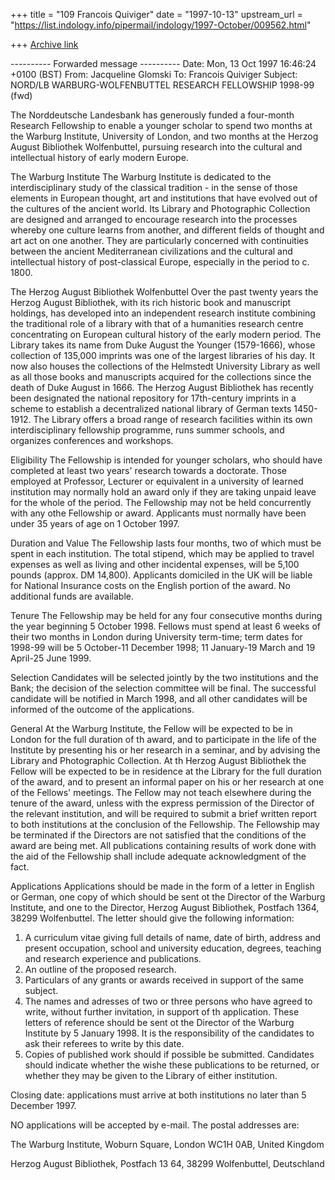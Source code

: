 +++
title = "109 Francois Quiviger"
date = "1997-10-13"
upstream_url = "https://list.indology.info/pipermail/indology/1997-October/009562.html"

+++
[Archive link](https://list.indology.info/pipermail/indology/1997-October/009562.html)

---------- Forwarded message ----------
Date: Mon, 13 Oct 1997 16:46:24 +0100 (BST)
From: Jacqueline Glomski <jglomski at a1.sas.ac.uk>
To: Francois Quiviger <francois at a1.sas.ac.uk>
Subject: NORD/LB WARBURG-WOLFENBUTTEL RESEARCH FELLOWSHIP 1998-99 (fwd)



The Norddeutsche Landesbank has generously funded a four-month Research
Fellowship to enable a younger scholar to spend two months at the Warburg
Institute, University of London, and two months at the Herzog August
Bibliothek Wolfenbuttel, pursuing research into the cultural and
intellectual history of early modern Europe.

The Warburg Institute
The Warburg Institute is dedicated to the interdisciplinary study of the
classical tradition - in the sense of those elements in European thought,
art and institutions that have evolved out of the cultures of the ancient
world.  Its Library and Photographic Collection are designed and arranged
to encourage research into the processes whereby one culture learns from
another, and different fields of thought and art act on one another.
They are particularly concerned with continuities between the ancient
Mediterranean civilizations and the cultural and intellectual history of
post-classical Europe, especially in the period to c. 1800.

The Herzog August Bibliothek Wolfenbuttel
Over the past twenty years the Herzog August Bibliothek, with its rich
historic book and manuscript holdings, has developed into an independent
research institute combining the traditional role of a library with that
of a humanities research centre concentrating on European cultural
history of the early modern period.  The Library takes its name from Duke
August the Younger (1579-1666), whose collection of 135,000 imprints was
one of the largest libraries of his day.  It now also houses the
collections of the Helmstedt University Library as well as all those
books and manuscripts acquired for the collections since the death of
Duke August in 1666.  The Herzog August Bibliothek has recently been
designated the national repository for 17th-century imprints in a scheme
to establish a decentralized national library of German texts 1450-1912.
The Library offers a broad range of research facilities within its own
interdisciplinary fellowship programme, runs summer schools, and
organizes conferences and workshops.

Eligibility
The Fellowship is intended for younger scholars, who should have
completed at least two years' research towards a doctorate.  Those
employed at Professor, Lecturer or equivalent in a university of learned
institution may normally hold an award only if they are taking unpaid
leave for the whole of the period.  The Fellowship may not be held
concurrently with any othe Fellowship or award.  Applicants must normally
have been under 35 years of age on 1 October 1997.

Duration and Value
The Fellowship lasts four months, two of which must be spent in each
institution.  The total stipend, which may be applied to travel expenses
as well as living and other incidental expenses, will be 5,100 pounds
(approx. DM 14,800).  Applicants domiciled in the UK will be liable for
National Insurance costs on the English portion of the award.  No
additional funds are available.

Tenure
The Fellowship may be held for any four consecutive months during the
year beginning 5 October 1998.  Fellows must spend at least 6 weeks of
their two months in London during University term-time; term dates for
1998-99 will be 5 October-11 December 1998; 11 January-19 March and 19
April-25 June 1999.

Selection
Candidates will be selected jointly by the two institutions and the Bank;
the decision of the selection committee will be final.  The successful
candidate will be notified in March 1998, and all other candidates will
be informed of the outcome of the applications.

General
At the Warburg Institute, the Fellow will be expected to be in London for
the full duration of th award, and to participate in the life of the
Institute by presenting his or her research in a seminar, and by advising
the Library and Photographic Collection.  At th Herzog August Bibliothek
the Fellow will be expected to be in residence at the Library for the
full duration of the award, and to present an informal paper on his or
her research at one of the Fellows' meetings.  The Fellow may not teach
elsewhere during the tenure of the award, unless with the express
permission of the Director of the relevant institution, and will be
required to submit a brief written report to both institutions at the
conclusion of the Fellowship.  The Fellowship may be terminated if the
Directors are not satisfied that the conditions of the award are being
met.  All publications containing results of work done with the aid of
the Fellowship shall include adequate acknowledgment of the fact.

Applications
Applications should be made in the form of a letter in English or German,
one copy of which should be sent ot the Director of the Warburg
Institute, and one to the Director, Herzog August Bibliothek, Postfach
1364, 38299 Wolfenbuttel.  The letter should give the following information:

1.   A curriculum vitae giving full details of name, date of birth,
     address and present occupation, school and university education,
     degrees, teaching and research experience and publications.
2.   An outline of the proposed research.
3.   Particulars of any grants or awards received in support of the same
     subject.
4.   The names and adresses of two or three persons who have agreed to
     write, without further invitation, in support of th application.  These
     letters of reference should be sent ot the Director of the Warburg
     Institute by 5 January 1998.  It is the responsibility of the
     candidates to ask their referees to write by this date.
5.   Copies of published work should if possible be submitted.
Candidates should indicate whether the wishe these publications to be
returned, or whether they may be given to the Library of either institution.

Closing date:  applications must arrive at both institutions no later
than 5 December 1997.

NO applications will be accepted by e-mail.  The postal addresses are:

The Warburg Institute, Woburn Square, London WC1H 0AB, United Kingdom

Herzog August Bibliothek, Postfach 13 64, 38299 Wolfenbuttel, Deutschland



